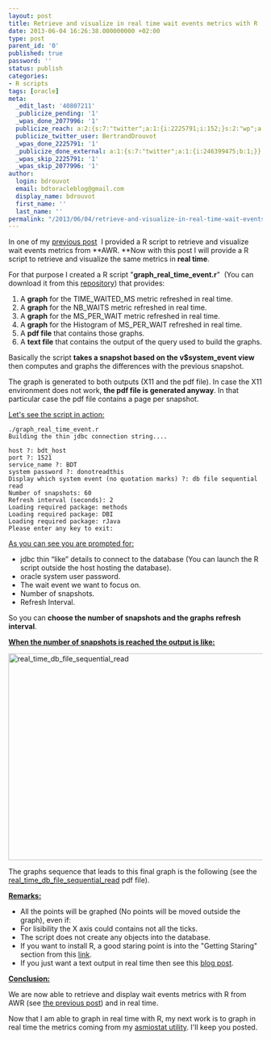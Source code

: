 ```yaml
---
layout: post
title: Retrieve and visualize in real time wait events metrics with R
date: 2013-06-04 16:26:38.000000000 +02:00
type: post
parent_id: '0'
published: true
password: ''
status: publish
categories:
- R scripts
tags: [oracle]
meta:
  _edit_last: '40807211'
  _publicize_pending: '1'
  _wpas_done_2077996: '1'
  publicize_reach: a:2:{s:7:"twitter";a:1:{i:2225791;i:152;}s:2:"wp";a:1:{i:0;i:32;}}
  publicize_twitter_user: BertrandDrouvot
  _wpas_done_2225791: '1'
  _publicize_done_external: a:1:{s:7:"twitter";a:1:{i:246399475;b:1;}}
  _wpas_skip_2225791: '1'
  _wpas_skip_2077996: '1'
author:
  login: bdrouvot
  email: bdtoracleblog@gmail.com
  display_name: bdrouvot
  first_name: ''
  last_name: ''
permalink: "/2013/06/04/retrieve-and-visualize-in-real-time-wait-events-metrics-with-r/"
---
```


In one of my [previous post](http://bdrouvot.wordpress.com/2013/03/26/retrieve-and-visualize-wait-events-metrics-from-awr-with-r/ "Retrieve and visualize wait events metrics from AWR with R")  I provided a R script to retrieve and visualize wait events metrics from **AWR. **Now with this post I will provide a R script to retrieve and visualize the same metrics in **real time**.

For that purpose I created a R script "**graph\_real\_time\_event.r**"  (You can download it from this [repository](https://docs.google.com/folder/d/0B7Jf_4JdsptpRHdyOWk1VTdUdEU/edit "Perl Scripts Shared Directory")) that provides:

1.  A **graph** for the TIME\_WAITED\_MS metric refreshed in real time.
2.  A **graph** for the NB\_WAITS metric refreshed in real time.
3.  A **graph** for the MS\_PER\_WAIT metric refreshed in real time.
4.  A **graph** for the Histogram of MS\_PER\_WAIT refreshed in real time.
5.  A **pdf file** that contains those graphs.
6.  A **text file** that contains the output of the query used to build the graphs.

Basically the script **takes a snapshot based on the v$system\_event view** then computes and graphs the differences with the previous snapshot.

The graph is generated to both outputs (X11 and the pdf file). In case the X11 environment does not work, **the pdf file is generated anyway**. In that particular case the pdf file contains a page per snapshot.

<span style="text-decoration:underline;">Let's see the script in action:</span>

    ./graph_real_time_event.r
    Building the thin jdbc connection string....

    host ?: bdt_host
    port ?: 1521
    service_name ?: BDT
    system password ?: donotreadthis
    Display which system event (no quotation marks) ?: db file sequential read
    Number of snapshots: 60
    Refresh interval (seconds): 2
    Loading required package: methods
    Loading required package: DBI
    Loading required package: rJava
    Please enter any key to exit:

<span style="text-decoration:underline;">As you can see you are prompted for:</span>

-   jdbc thin “like” details to connect to the database (You can launch the R script outside the host hosting the database).
-   oracle system user password.
-   The wait event we want to focus on.
-   Number of snapshots.
-   Refresh Interval.

So you can **choose the number of snapshots and the graphs refresh interval**.

<span style="text-decoration:underline;">**When the number of snapshots is reached the output is like:**</span>

<img src="{{ site.baseurl }}/assets/images/real_time_db_file_sequential_read.png" class="aligncenter size-full wp-image-1043" width="620" height="409" alt="real_time_db_file_sequential_read" />

The graphs sequence that leads to this final graph is the following (see the [real\_time\_db\_file\_sequential\_read](http://bdrouvot.files.wordpress.com/2013/06/real_time_db_file_sequential_read.pdf) pdf file).

<span style="text-decoration:underline;">**Remarks:**</span>

-   All the points will be graphed (No points will be moved outside the graph), even if:
-   For lisibility the X axis could contains not all the ticks.
-   The script does not create any objects into the database.
-   If you want to install R, a good staring point is into the "Getting Staring" section from this [link](http://www.r-project.org/).
-   If you just want a text output in real time then see this [blog post](http://bdrouvot.wordpress.com/2012/11/20/measure-oracle-real-time-io-performance/).

<span style="text-decoration:underline;">**Conclusion:**</span>

We are now able to retrieve and display wait events metrics with R from AWR (see [the previous post](http://bdrouvot.wordpress.com/2013/03/26/retrieve-and-visualize-wait-events-metrics-from-awr-with-r/ "Retrieve and visualize wait events metrics from AWR with R")) and in real time.

Now that I am able to graph in real time with R, my next work is to graph in real time the metrics coming from my [asmiostat utility](http://bdrouvot.wordpress.com/2013/02/15/asm-io-statistics-utility/ "ASM I/O Statistics Utility"). I'll keep you posted.
